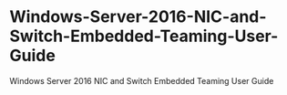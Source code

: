 # Windows-Server-2016-NIC-and-Switch-Embedded-Teaming-User-Guide
Windows Server 2016 NIC and Switch Embedded Teaming User Guide
